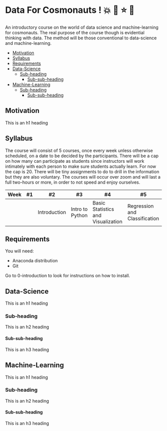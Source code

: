 # Data For Cosmonauts ! :boom: :star2: :star: :dizzy:

An introductory course on the world of data science and machine-learning for cosmonauts. The real purpose of the course though is evidential thinking with data. The method will be those conventional to data-science and machine-learning. 

- [Motivation](#Motivation)
- [Syllabus](#Syllabus)
- [Requirements](#Requirements)
- [Data-Science](#Data-Science)
  * [Sub-heading](#sub-heading-3)
    + [Sub-sub-heading](#sub-sub-heading-3)
- [Machine-Learning](#Machine-Learning)
  * [Sub-heading](#sub-heading-4)
    + [Sub-sub-heading](#sub-sub-heading-4)

## Motivation

This is an h1 heading

## Syllabus

The course will consist of 5 courses, once every week unless otherwise scheduled, on a date to be decided by the participants. There will be a cap on how many can participate as students since instructors will work intimately with each person to make sure students actually learn. For now the cap is 20. There will be tiny assignments to do to drill in the information but they are also voluntary. The courses will occur over zoom and will last a full two-hours or more, in order to not speed and enjoy ourselves. 

Week | #1 | #2 | #3 | #4 | #5 
|--- | --- | --- | --- |--- |---|
| || Introduction | Intro to Python | Basic Statistics and Visualization | Regression and Classification | Clustering | 

## Requirements 

You will need:

* Anaconda distribution
* Git

Go to 0-introduction to look for instructions on how to install. 

## Data-Science

This is an h1 heading

### Sub-heading

This is an h2 heading

#### Sub-sub-heading

This is an h3 heading

## Machine-Learning

This is an h1 heading

### Sub-heading

This is an h2 heading

#### Sub-sub-heading

This is an h3 heading
